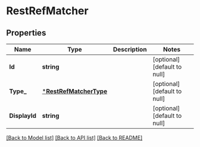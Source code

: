 # RestRefMatcher

## Properties
Name | Type | Description | Notes
------------ | ------------- | ------------- | -------------
**Id** | **string** |  | [optional] [default to null]
**Type_** | [***RestRefMatcherType**](RestRefMatcher_type.md) |  | [optional] [default to null]
**DisplayId** | **string** |  | [optional] [default to null]

[[Back to Model list]](../README.md#documentation-for-models) [[Back to API list]](../README.md#documentation-for-api-endpoints) [[Back to README]](../README.md)

